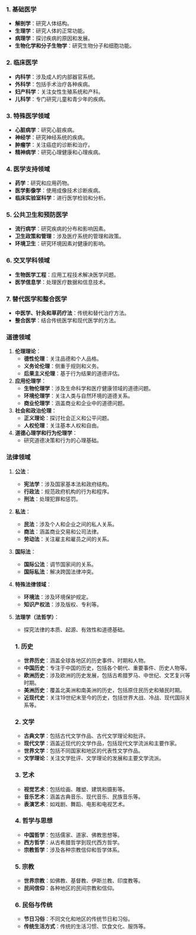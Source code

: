 ### 1. **基础医学**

- **解剖学**：研究人体结构。
- **生理学**：研究人体的正常功能。
- **病理学**：探讨疾病的原因和发展。
- **生物化学和分子生物学**：研究生物分子和细胞功能。

### 2. **临床医学**

- **内科学**：涉及成人的内部器官系统。
- **外科学**：包括手术治疗各种疾病。
- **妇产科学**：关注女性生殖系统和产科。
- **儿科学**：专门研究儿童和青少年的疾病。

### 3. **特殊医学领域**

- **心脏病学**：研究心脏疾病。
- **神经学**：研究神经系统的疾病。
- **肿瘤学**：关注癌症的诊断和治疗。
- **精神病学**：研究心理健康和心理疾病。

### 4. **医学支持领域**

- **药学**：研究和应用药物。
- **医学影像学**：使用成像技术诊断疾病。
- **临床实验室科学**：进行医学检验和分析。

### 5. **公共卫生和预防医学**

- **流行病学**：研究疾病的分布和影响因素。
- **卫生政策和管理**：涉及医疗系统的管理和政策。
- **环境卫生**：研究环境因素对健康的影响。

### 6. **交叉学科领域**

- **生物医学工程**：应用工程技术解决医学问题。
- **医学信息学**：处理医疗数据和信息技术。

### 7. **替代医学和整合医学**

- **中医学、针灸和草药疗法**：传统和替代治疗方法。
- **整合医学**：结合传统医学和现代医学的方法。

### 道德领域

1. **伦理理论**：
   - **德性伦理**：关注品德和个人品格。
   - **义务论伦理**：侧重于规则和义务。
   - **后果主义伦理**：基于行为结果的道德评估。
2. **应用伦理学**：
   - **生物伦理学**：涉及生命科学和医疗健康领域的道德问题。
   - **环境伦理学**：关注人类与自然环境的道德关系。
   - **商业伦理学**：涵盖商业和企业中的道德问题。
3. **社会和政治伦理**：
   - **正义理论**：探讨社会正义和公平问题。
   - **人权伦理**：关注基本人权和自由。
4. **道德心理学和行为伦理学**：
   - 研究道德决策和行为的心理基础。

### 法律领域

1. **公法**：

   - **宪法学**：涉及国家基本法和政府结构。
   - **行政法**：规范政府机构的行为和程序。
   - **刑法**：处理犯罪和惩罚。

2. **私法**：

   - **民法**：涉及个人和企业之间的私人关系。
   - **商法**：涵盖商业交易和公司法律。
   - **劳动法**：关注雇主和雇员之间的关系。

3. **国际法**：

   - **国际公法**：调节国家间的关系。
   - **国际私法**：解决跨国法律冲突。

4. **特殊法律领域**：

   - **环境法**：涉及环境保护规定。
   - **知识产权法**：涉及版权、专利等。

5. **法理学（法哲学）**：

   - 探究法律的本质、起源、有效性和道德基础。

   ### 1. **历史**

   - **世界历史**：涵盖全球各地区的历史事件、时期和人物。
   - **中国历史**：专注于中国的历史，包括各个朝代、重要事件、历史人物等。
   - **欧洲历史**：涉及欧洲的历史发展，包括古希腊罗马、中世纪、文艺复兴等时期。
   - **美洲历史**：覆盖北美洲和南美洲的历史，包括原住民历史和殖民时期。
   - **近现代史**：关注19世纪末至今的历史，包括世界大战、冷战、现代国际关系等。

   ### 2. **文学**

   - **古典文学**：包括古代文学作品、古代文学理论和批评。
   - **现代文学**：涵盖近现代的文学作品，包括现代文学流派和主要作家。
   - **世界文学**：包括不同国家和地区的代表性文学作品。
   - **文学理论**：关注文学批评、文学理论的发展和主要文学流派。

   ### 3. **艺术**

   - **视觉艺术**：包括绘画、雕塑、建筑和摄影等。
   - **音乐艺术**：涵盖古典音乐、现代音乐、民族音乐等。
   - **表演艺术**：如戏剧、舞蹈、电影和电视艺术。

   ### 4. **哲学与思想**

   - **中国哲学**：包括儒家、道家、佛教思想等。
   - **西方哲学**：从古希腊哲学到现代西方哲学。
   - **宗教哲学**：涉及各种宗教信仰和哲学体系。

   ### 5. **宗教**

   - **世界宗教**：如佛教、基督教、伊斯兰教、印度教等。
   - **民间信仰**：各种地区的民间宗教和信仰。

   ### 6. **民俗与传统**

   - **节日习俗**：不同文化和地区的传统节日和习俗。
   - **传统生活方式**：传统的生活习惯、饮食文化、服饰等。